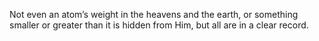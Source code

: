 Not even an atom’s weight in the heavens and the earth, or something smaller or greater than it is hidden from Him, but all are in a clear record.